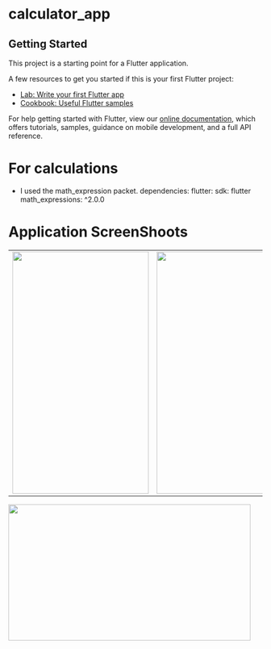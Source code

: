 # calculator_app

## Getting Started

This project is a starting point for a Flutter application.

A few resources to get you started if this is your first Flutter project:

- [Lab: Write your first Flutter app](https://flutter.dev/docs/get-started/codelab)
- [Cookbook: Useful Flutter samples](https://flutter.dev/docs/cookbook)

For help getting started with Flutter, view our
[online documentation](https://flutter.dev/docs), which offers tutorials,
samples, guidance on mobile development, and a full API reference.

# For calculations
- I used the math_expression packet.
dependencies:
  flutter:
    sdk: flutter
  math_expressions: ^2.0.0
  
  
 # Application ScreenShoots
  <table>
  <tr>
    <td><img src="https://user-images.githubusercontent.com/45129432/124569466-a6ab6d80-de4e-11eb-9bfb-6aebd9e56fce.png" width=270 height=480></td>
    <td><img src="https://user-images.githubusercontent.com/45129432/124569469-a7dc9a80-de4e-11eb-9052-518118f5232d.png" width=270 height=480></td>
  </tr>
 
  
</table>
 <tr>
        <td><img src="https://user-images.githubusercontent.com/45129432/124569486-a9a65e00-de4e-11eb-80b4-1c39d430f3c6.png" width=480 height=270></td>

  </tr>

